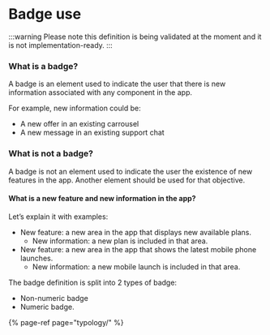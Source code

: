 # Badge use

:::warning
Please note this definition is being validated at the moment and it is not implementation-ready.
:::

### **What is a badge?**

A badge is an element used to indicate the user that there is new information associated with any component in the app.

For example, new information could be:

* A new offer in an existing carrousel
* A new message in an existing support chat

### **What is not a badge?**

A badge is not an element used to indicate the user the existence of new features in the app. Another element should be used for that objective.  


#### What is a new feature and new information in the app?

Let’s explain it with examples:

* New feature: a new area in the app that displays new available plans. 
  * New information: a new plan is included in that area.
* New feature: a new area in the app that shows the latest mobile phone launches. 
  * New information: a new mobile launch is included in that area.

The badge definition is split into 2 types of badge: 

* Non-numeric badge
* Numeric badge. 

{% page-ref page="typology/" %}



